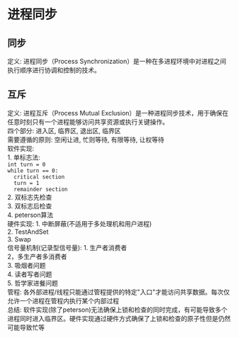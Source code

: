 # 进程同步
  ## 同步
   定义: 进程同步（Process Synchronization）是一种在多进程环境中对进程之间执行顺序进行协调和控制的技术。<br/>
  ## 互斥
   定义: 进程互斥（Process Mutual Exclusion）是一种进程同步技术，用于确保在任意时刻只有一个进程能够访问共享资源或执行关键操作。<br/>
   四个部分: 进入区, 临界区, 退出区, 临界区<br/>
   需要遵循的原则: 空闲让进, 忙则等待, 有限等待, 让权等待<br/>
   软件实现: <br/>
     1. 单标志法: <br/>
     `int turn = 0`<br/>
      `while turn == 0: `<br/>
        `  critical section`<br/>
        `  turn = 1`<br/>
        `  remainder section`<br/>
     2. 双标志先检查<br/>
     3. 双标志后检查<br/>
     4. peterson算法<br/>
   硬件实现: 
     1. 中断屏蔽(不适用于多处理机和用户进程)<br/>
     2. TestAndSet<br/>
     3. Swap<br/>
   信号量机制(记录型信号量):
     1. 生产者消费者<br/>
     2，多生产者多消费者<br/>
     3. 吸烟者问题<br/>
     4. 读者写者问题<br/>
     5. 哲学家进餐问题<br/>
   管程: 各外部进程/线程只能通过管程提供的特定"入口"才能访问共享数据。每次仅允许一个进程在管程内执行某个内部过程<br/>
   总结: 软件实现(除了peterson)无法确保上锁和检查的同时完成，有可能导致多个进程同时进入临界区。硬件实现通过硬件方式确保了上锁和检查的原子性但是仍然可能导致忙等<br/>
